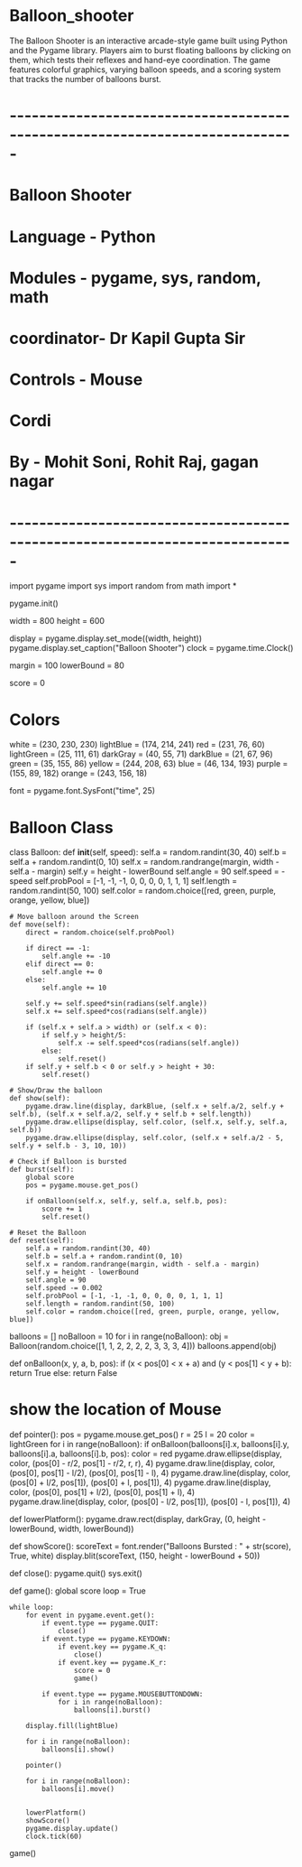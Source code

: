 # Balloon_shooter
The Balloon Shooter is an interactive arcade-style game built using Python and the Pygame library. Players aim to burst floating balloons by clicking on them, which tests their reflexes and hand-eye coordination. The game features colorful graphics, varying balloon speeds, and a scoring system that tracks the number of balloons burst.
# -----------------------------------------------------------------------------
#
# Balloon Shooter
# Language - Python
# Modules - pygame, sys, random, math 
# coordinator- Dr Kapil Gupta Sir
# Controls - Mouse
# Cordi
# By - Mohit Soni, Rohit Raj, gagan nagar

#
# -----------------------------------------------------------------------------

import pygame
import sys
import random
from math import *

pygame.init()

width = 800
height = 600

display = pygame.display.set_mode((width, height))
pygame.display.set_caption("Balloon Shooter")
clock = pygame.time.Clock()

margin = 100
lowerBound = 80

score = 0

# Colors
white = (230, 230, 230)
lightBlue = (174, 214, 241)
red = (231, 76, 60)
lightGreen = (25, 111, 61)
darkGray = (40, 55, 71)
darkBlue = (21, 67, 96)
green = (35, 155, 86)
yellow = (244, 208, 63)
blue = (46, 134, 193)
purple = (155, 89, 182)
orange = (243, 156, 18)

font = pygame.font.SysFont("time", 25)

# Balloon Class
class Balloon:
    def __init__(self, speed):
        self.a = random.randint(30, 40)
        self.b = self.a + random.randint(0, 10)
        self.x = random.randrange(margin, width - self.a - margin)
        self.y = height - lowerBound
        self.angle = 90
        self.speed = -speed
        self.probPool = [-1, -1, -1, 0, 0, 0, 0, 1, 1, 1]
        self.length = random.randint(50, 100)
        self.color = random.choice([red, green, purple, orange, yellow, blue])

    # Move balloon around the Screen
    def move(self):
        direct = random.choice(self.probPool)

        if direct == -1:
            self.angle += -10
        elif direct == 0:
            self.angle += 0
        else:
            self.angle += 10

        self.y += self.speed*sin(radians(self.angle))
        self.x += self.speed*cos(radians(self.angle))

        if (self.x + self.a > width) or (self.x < 0):
            if self.y > height/5:
                self.x -= self.speed*cos(radians(self.angle)) 
            else:
                self.reset()
        if self.y + self.b < 0 or self.y > height + 30:
            self.reset()

    # Show/Draw the balloon  
    def show(self):
        pygame.draw.line(display, darkBlue, (self.x + self.a/2, self.y + self.b), (self.x + self.a/2, self.y + self.b + self.length))
        pygame.draw.ellipse(display, self.color, (self.x, self.y, self.a, self.b))
        pygame.draw.ellipse(display, self.color, (self.x + self.a/2 - 5, self.y + self.b - 3, 10, 10))

    # Check if Balloon is bursted
    def burst(self):
        global score
        pos = pygame.mouse.get_pos()

        if onBalloon(self.x, self.y, self.a, self.b, pos):
            score += 1
            self.reset()

    # Reset the Balloon
    def reset(self):
        self.a = random.randint(30, 40)
        self.b = self.a + random.randint(0, 10)
        self.x = random.randrange(margin, width - self.a - margin)
        self.y = height - lowerBound 
        self.angle = 90
        self.speed -= 0.002
        self.probPool = [-1, -1, -1, 0, 0, 0, 0, 1, 1, 1]
        self.length = random.randint(50, 100)
        self.color = random.choice([red, green, purple, orange, yellow, blue])

balloons = []
noBalloon = 10
for i in range(noBalloon):
    obj = Balloon(random.choice([1, 1, 2, 2, 2, 2, 3, 3, 3, 4]))
    balloons.append(obj)

def onBalloon(x, y, a, b, pos):
    if (x < pos[0] < x + a) and (y < pos[1] < y + b):
        return True
    else:
        return False

# show the location of Mouse
def pointer():
    pos = pygame.mouse.get_pos()
    r = 25
    l = 20
    color = lightGreen
    for i in range(noBalloon):
        if onBalloon(balloons[i].x, balloons[i].y, balloons[i].a, balloons[i].b, pos):
            color = red
    pygame.draw.ellipse(display, color, (pos[0] - r/2, pos[1] - r/2, r, r), 4)
    pygame.draw.line(display, color, (pos[0], pos[1] - l/2), (pos[0], pos[1] - l), 4)
    pygame.draw.line(display, color, (pos[0] + l/2, pos[1]), (pos[0] + l, pos[1]), 4)
    pygame.draw.line(display, color, (pos[0], pos[1] + l/2), (pos[0], pos[1] + l), 4)
    pygame.draw.line(display, color, (pos[0] - l/2, pos[1]), (pos[0] - l, pos[1]), 4)

def lowerPlatform():
    pygame.draw.rect(display, darkGray, (0, height - lowerBound, width, lowerBound))

def showScore():
    scoreText = font.render("Balloons Bursted : " + str(score), True, white)
    display.blit(scoreText, (150, height - lowerBound + 50))


def close():
    pygame.quit()
    sys.exit()

def game():
    global score
    loop = True

    while loop:
        for event in pygame.event.get():
            if event.type == pygame.QUIT:
                close()
            if event.type == pygame.KEYDOWN:
                if event.key == pygame.K_q:
                    close()
                if event.key == pygame.K_r:
                    score = 0
                    game()

            if event.type == pygame.MOUSEBUTTONDOWN:
                for i in range(noBalloon):
                    balloons[i].burst()

        display.fill(lightBlue)
        
        for i in range(noBalloon):
            balloons[i].show()

        pointer()
        
        for i in range(noBalloon):
            balloons[i].move()

        
        lowerPlatform()
        showScore()
        pygame.display.update()
        clock.tick(60)


game()
